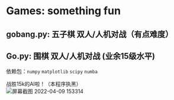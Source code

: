 # Games: something fun
## gobang.py: 五子棋 双人/人机对战（有点难度）
## Go.py: 围棋 双人/人机对战 (业余15级水平)

依赖包：``numpy`` ``matplotlib`` ``scipy`` ``numba``  

战胜15k的AI啦！（本程序执黑）  
![屏幕截图 2022-04-09 153314](https://user-images.githubusercontent.com/67631593/162563088-8a420ddc-2228-4f4d-a9c9-c3f4010f9a8e.png)
